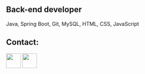 <p align="left"> 

## Back-end developer
 
 Java, Spring Boot, Git, MySQL, HTML, CSS, JavaScript
 
## Contact:


<a href = "mailto:arthurleonel70@gmail.com"><img src="https://www.citypng.com/public/uploads/preview/-11597283936hxzfkdluih.png" widht="0" height="40" target="_blank"></a> <a href = "https://www.linkedin.com/in/arthur-tavares-8b0881249/"><img src="https://upload.wikimedia.org/wikipedia/commons/thumb/f/f8/LinkedIn_icon_circle.svg/2048px-LinkedIn_icon_circle.svg.png" width="40" height="40" target="_blank"></a>
  
   
   
 


